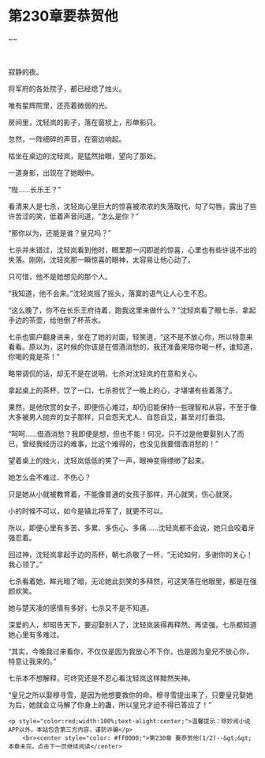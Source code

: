 # 第230章要恭贺他
~~
    	    <p name="pagetop" href="javascript:void(0);" onclick="return false" style="line-height: 35px;padding: 10px;color: #333;"> </p><p>寂静的夜。</p><p>将军府的各处院子，都已经熄了烛火。</p><p>唯有星辉院里，还亮着微弱的光。</p><p>房间里，沈轻岚的影子，落在窗棂上，形单影只。</p><p>忽然，一阵细碎的声音，在窗边响起。</p><p>枯坐在桌边的沈轻岚，是猛然抬眼，望向了那处。</p><p>一道身影，出现在了她眼中。</p><p>“陛……长乐王？”</p><p>看清来人是七杀，沈轻岚心里巨大的惊喜被浓浓的失落取代，勾了勾唇，露出了些许苦涩的笑，低着声音问道，“怎么是你？”</p><p>“那你以为，还能是谁？皇兄吗？”</p><p>七杀并未错过，沈轻岚看到他时，眼里那一闪即逝的惊喜，心里也有些许说不出的失落。刚刚，沈轻岚那一瞬惊喜的眼神，太容易让他心动了。</p><p>只可惜，他不是她想见的那个人。</p><p>“我知道，他不会来。”沈轻岚摇了摇头，落寞的语气让人心生不忍。</p><p>“这么晚了，你不在长乐王府待着，跑我这里来做什么？”沈轻岚看了眼七杀，拿起手边的茶壶，给他倒了杯茶水。</p><p>七杀也窗户翻身进来，坐在了她的对面，轻笑道，“这不是不放心你，所以特意来看看。原以为，这时候的你该是在借酒消愁的，我还准备来陪你喝一杯，谁知道，你喝的竟是茶！”</p><p>略带调侃的话，却无不是在说明，七杀对沈轻岚的在意和关心。</p><p>拿起桌上的茶杯，饮了一口，七杀担忧了一晚上的心，才堪堪有些着落了。</p><p>果然，是他欣赏的女子，即便伤心难过，却仍旧能保持一些理智和从容，不至于像大多被男人抛弃的女子那样，只会怨天尤人、自怨自艾，甚至对灯垂泪。</p><p>“呵呵……借酒消愁？我即便是想，但也不能！何况，只不过是他要娶别人了而已，曾经我经历过的难事，比这个难得的，也没见我要借酒消愁的！”</p><p>望着桌上的烛火，沈轻岚低低的笑了一声，眼神变得缥缈了起来。</p><p>她怎么会不难过、不伤心？</p><p>只是她从小就被教育着，不能像普通的女孩子那样，开心就笑，伤心就哭。</p><p>小的时候不可以，如今是镇北将军了，就更不可以。</p><p>所以，即便心里有多苦、多累、多伤心、多痛……沈轻岚都不会说，她只会咬着牙强忍着。</p><p>回过神，沈轻岚拿起手边的茶杯，朝七杀敬了一杯，“无论如何，多谢你的关心！我心领了。”</p><p>七杀看着她，眸光暗了暗，无论她此刻笑的多释然，可这笑落在他眼里，都是在强颜欢笑。</p><p>她与楚天凌的感情有多好，七杀又不是不知道。</p><p>深爱的人，却昭告天下，要迎娶别人了，沈轻岚装得再释然、再坚强，七杀都知道她心里有多难过。</p><p>“其实，今晚我过来看你，不仅仅是因为我放心不下你，也是因为皇兄不放心你，特意让我来的。”</p><p>七杀本不想解释，可终究还是不忍心看沈轻岚这样黯然失神。</p><p>“皇兄之所以娶穆寻雪，是因为他想要救你的命。穆寻雪提出来了，只要皇兄娶她为后，她就会立马解了你身上的蛊，所以皇兄才迫不得已答应了！”</p>
    	
   	<p style="color:red;width:100%;text-alight:center;">温馨提示：除妙阅小说APP以外，本站包含第三方内容，谨防诈骗</p>
    	<br><center style="color: #ff0000;">第230章 要恭贺他(1/2)--&gt;&gt;本章未完，点击下一页继续阅读</center>
    	
